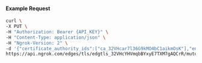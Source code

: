 <!-- Code generated for API Clients. DO NOT EDIT. -->

#### Example Request

```bash
curl \
-X PUT \
-H "Authorization: Bearer {API_KEY}" \
-H "Content-Type: application/json" \
-H "Ngrok-Version: 2" \
-d '{"certificate_authority_ids":["ca_32VHcar7l36G9kMO4bC1aikmOsK"],"enabled":true}' \
https://api.ngrok.com/edges/tls/edgtls_32VHcYHVmqbBYxyE7TXM7gAQCrR/mutual_tls
```

